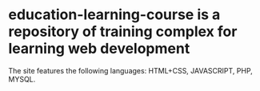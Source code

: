 # education-learning-course is a repository of training complex for learning web development
The site features the following languages: HTML+CSS, JAVASCRIPT, PHP, MYSQL.
